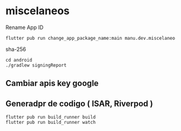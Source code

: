 # miscelaneos

Rename App ID

```
flutter pub run change_app_package_name:main manu.dev.miscelaneo
```

sha-256

```
cd android
./gradlew signingReport
```

## Cambiar apis key google

## Generadpr de codigo ( ISAR, Riverpod )

```
flutter pub run build_runner build
flutter pub run build_runner watch
```
